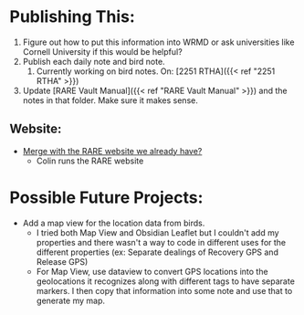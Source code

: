 # Publishing This:
1. Figure out how to put this information into WRMD or ask universities like Cornell University if this would be helpful?
2. Publish each daily note and bird note. 
	1. Currently working on bird notes. On: [2251 RTHA]({{< ref "2251 RTHA" >}})
3. Update [RARE Vault Manual]({{< ref "RARE Vault Manual" >}}) and the notes in that folder. Make sure it makes sense. 


## Website:
- [Merge with the RARE website we already have? ](https://forum.obsidian.md/t/public-landing-page-for-password-protected-publish-vault/71330/2)
	- Colin runs the RARE website

# Possible Future Projects:
- Add a map view for the location data from birds.
	- I tried both Map View and Obsidian Leaflet but I couldn't add my properties and there wasn't a way to code in different uses for the different properties (ex: Separate dealings of Recovery GPS and Release GPS)
	- For Map View, use dataview to convert GPS locations into the geolocations it recognizes along with different tags to have separate markers. I then copy that information into some note and use that to generate my map.